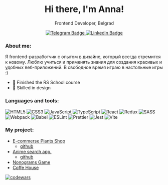 <div id= 'header' align= 'center'>
<h1>Hi there, I'm Anna!</h1>
<p>Frontend Developer, Belgrad</p>
</div>

<div id= 'social' align= 'center' >
    <a href="https://t.me/annkainova">
    <img alt="Telegram Badge" src="https://img.shields.io/badge/Telegaram-6A9CFD">
    </a>
      <a href="https://www.linkedin.com/in/annkainova/">
    <img alt="Linkedin Badge" src="https://img.shields.io/badge/Linkedin-AEE4FF">
    </a>
</div>

### About me:

Я frontend-разработчик c опытом в дизайне, который всегда стремится к новому. Люблю учиться и применять знания для создания красивых и удобных веб-приложений. В свободное время играю в настольные игры :)

- 🦄 Finished the RS School course
- 🌸 Skilled in design

### Languages and tools:

![HTML5](https://img.shields.io/badge/HTML5-E34F26?style=for-the-badge&logo=html5&logoColor=white)
![CSS3](https://img.shields.io/badge/CSS3-1572B6?style=for-the-badge&logo=css3&logoColor=white)
![JavaScript](https://img.shields.io/badge/JavaScript-F7DF1E?style=for-the-badge&logo=javascript&logoColor=black)
![TypeScript](https://img.shields.io/badge/TypeScript-007ACC?style=for-the-badge&logo=typescript&logoColor=white)
![React](https://img.shields.io/badge/react-%2320232a.svg?style=for-the-badge&logo=react&logoColor=%2361DAFB)
![Redux](https://img.shields.io/badge/Redux-593d88?style=for-the-badge&logo=redux&logoColor=white)
![SASS](https://img.shields.io/badge/SASS-CC6699?style=for-the-badge&logo=sass&logoColor=white)
![Webpack](https://img.shields.io/badge/Webpack-8DD6F9?style=for-the-badge&logo=webpack&logoColor=black)
![Babel](https://img.shields.io/badge/Babel-F9DC3E?style=for-the-badge&logo=babel&logoColor=black)
![ESLint](https://img.shields.io/badge/ESLint-4B32C3?style=for-the-badge&logo=eslint&logoColor=white)
![Prettier](https://img.shields.io/badge/Prettier-F7B93E?style=for-the-badge&logo=prettier&logoColor=black)
![Jest](https://img.shields.io/badge/Jest-C21325?style=for-the-badge&logo=jest&logoColor=white)
![Vite](https://img.shields.io/badge/Vite-646CFF?style=for-the-badge&logo=vite&logoColor=white)

### My project:

- [E-commerse Plants Shop](https://yes-to-plants.netlify.app/) 
   - [github](https://github.com/D4n1el13and37/e-commerce-app)
- [Anime search app.](anime-search-rs.netlify.app/)
   - [github](https://github.com/annkainova/rs-react)
- [Nonograms Game](https://rolling-scopes-school.github.io/annkainova-JSFE2023Q4/nonograms/index.html)
- [Coffe House](https://rolling-scopes-school.github.io/annkainova-JSFE2023Q4/coffee-house/index.html)

[![codewars](https://www.codewars.com/users/annkainova/badges/small)](https://www.codewars.com/users/annkainova)

<!--
**annkainova/annkainova** is a ✨ _special_ ✨ repository because its `README.md` (this file) appears on your GitHub profile.

Here are some ideas to get you started:

- 🔭 I’m currently working on ...
- 🌱 I’m currently learning ...
- 👯 I’m looking to collaborate on ...
- 🤔 I’m looking for help with ...
- 💬 Ask me about ...
- 📫 How to reach me: ...
- 😄 Pronouns: ...
- ⚡ Fun fact: ...
-->
